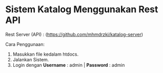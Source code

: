 # Sistem Katalog Menggunakan Rest API

Rest Server (API) : (https://github.com/mhmdrzki/katalog-server)

Cara Penggunaan:
1. Masukkan file kedalam htdocs.
2. Jalankan Sistem.
3. Login dengan <b>Username</b> : admin | <b>Password</b> : admin
